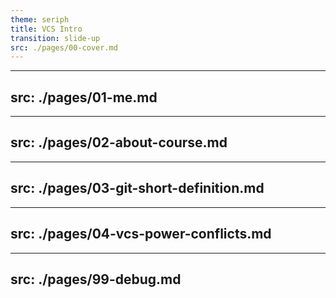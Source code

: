 ```yaml
---
theme: seriph
title: VCS Intro
transition: slide-up
src: ./pages/00-cover.md
---
```


---
src: ./pages/01-me.md
---

---
src: ./pages/02-about-course.md
---

---
src: ./pages/03-git-short-definition.md
---

---
src: ./pages/04-vcs-power-conflicts.md
---

---
src: ./pages/99-debug.md
---

